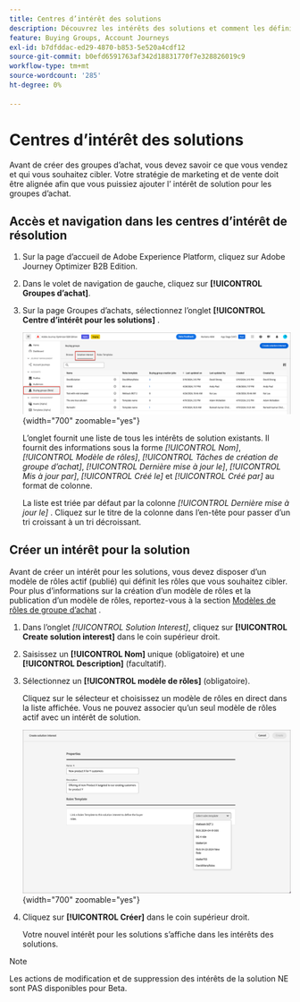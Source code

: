 ```yaml
---
title: Centres d’intérêt des solutions
description: Découvrez les intérêts des solutions et comment les définir pour les utiliser dans vos groupes d’achats.
feature: Buying Groups, Account Journeys
exl-id: b7dfddac-ed29-4870-b853-5e520a4cdf12
source-git-commit: b0efd6591763af342d18831770f7e328826019c9
workflow-type: tm+mt
source-wordcount: '285'
ht-degree: 0%

---
```


# Centres d’intérêt des solutions

Avant de créer des groupes d’achat, vous devez savoir ce que vous vendez et qui vous souhaitez cibler. Votre stratégie de marketing et de vente doit être alignée afin que vous puissiez ajouter l’ intérêt de solution pour les groupes d’achat.

## Accès et navigation dans les centres d’intérêt de résolution

1. Sur la page d’accueil de Adobe Experience Platform, cliquez sur Adobe Journey Optimizer B2B Edition.

1. Dans le volet de navigation de gauche, cliquez sur **[!UICONTROL Groupes d’achat]**.

1. Sur la page Groupes d’achats, sélectionnez l’onglet **[!UICONTROL Centre d’intérêt pour les solutions]** .

   ![ Onglet Centre d’intérêt](assets/solution-interest-tab.png){width="700" zoomable="yes"}

   L’onglet fournit une liste de tous les intérêts de solution existants. Il fournit des informations sous la forme _[!UICONTROL Nom]_, _[!UICONTROL Modèle de rôles]_, _[!UICONTROL Tâches de création de groupe d’achat]_, _[!UICONTROL Dernière mise à jour le]_, _[!UICONTROL Mis à jour par]_, _[!UICONTROL Créé le]_ et _[!UICONTROL Créé par]_ au format de colonne.

   La liste est triée par défaut par la colonne _[!UICONTROL Dernière mise à jour le]_ . Cliquez sur le titre de la colonne dans l’en-tête pour passer d’un tri croissant à un tri décroissant.

## Créer un intérêt pour la solution

Avant de créer un intérêt pour les solutions, vous devez disposer d’un modèle de rôles actif (publié) qui définit les rôles que vous souhaitez cibler. Pour plus d’informations sur la création d’un modèle de rôles et la publication d’un modèle de rôles, reportez-vous à la section [Modèles de rôles de groupe d’achat](./buying-groups-role-templates.md) .

1. Dans l’onglet _[!UICONTROL Solution Interest]_, cliquez sur **[!UICONTROL Create solution interest]** dans le coin supérieur droit.

1. Saisissez un **[!UICONTROL Nom]** unique (obligatoire) et une **[!UICONTROL Description]** (facultatif).

1. Sélectionnez un **[!UICONTROL modèle de rôles]** (obligatoire).

   Cliquez sur le sélecteur et choisissez un modèle de rôles en direct dans la liste affichée. Vous ne pouvez associer qu’un seul modèle de rôles actif avec un intérêt de solution.

   ![ Onglet Centre d’intérêt](assets/solution-interest-create.png){width="700" zoomable="yes"}

1. Cliquez sur **[!UICONTROL Créer]** dans le coin supérieur droit.

   Votre nouvel intérêt pour les solutions s’affiche dans les intérêts des solutions.

>[!NOTE]
>
>Les actions de modification et de suppression des intérêts de la solution NE sont PAS disponibles pour Beta.
